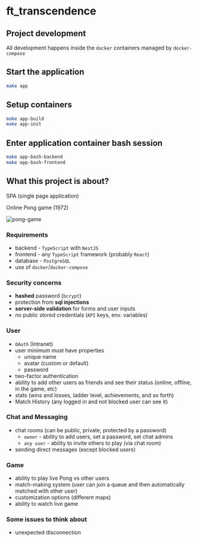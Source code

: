 # ft_transcendence

## Project development

All development happens inside the `docker` containers managed by `docker-compose`

## Start the application

```bash
make app
```

## Setup containers

```bash
make app-build
make app-init
```

## Enter application container bash session

```bash
make app-bash-backend
make app-bash-frontend
```

## What this project is about?

SPA (single page application)

Online Pong game (1972)

![pong-game](https://upload.wikimedia.org/wikipedia/commons/6/62/Pong_Game_Test2.gif)

### Requirements

- backend - `TypeScript` with `NestJS`
- frontend - any `TypeScript` framework (probably `React`)
- database - `PostgreSQL`
- use of `docker`/`docker-compose`

### Security concerns

- **hashed** password (`bcrypt`)
- protection from **sql injections**
- **server-side validation** for forms and user inputs
- no public stored credentials (`API` keys, env. variables)

### User

- `OAuth` (Intranet)
- user minimum must have properties
  - unique name
  - avatar (custom or default)
  - password
- two-factor authentication
- ability to add other users as friends and see their status (online, offline, in the game, etc)
- stats (wins and losses, ladder level, achievements, and so forth)
- Match History (any logged in and not blocked user can see it)

### Chat and Messaging

- chat rooms (can be public, private, protected by a password)
  - `owner` - ability to add users, set a password, set chat admins
  - `any user` - ability to invite others to play (via chat room)
- sending direct messages (except blocked users)

### Game

- ability to play live Pong vs other users
- match-making system (user can join a queue and then automatically matched with other user)
- customization options (different maps)
- ability to watch live game

### Some issues to think about

- unexpected disconnection
